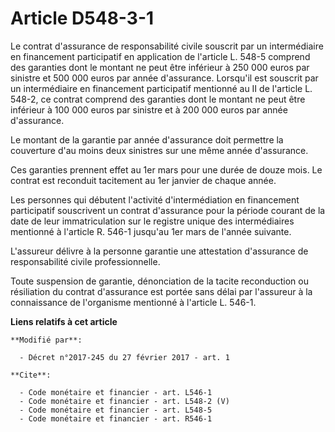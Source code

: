 # Article D548-3-1

Le contrat d'assurance de responsabilité civile souscrit par un intermédiaire en financement participatif en application de
l'article L. 548-5 comprend des garanties dont le montant ne peut être inférieur à 250 000 euros par sinistre et 500 000
euros par année d'assurance. Lorsqu'il est souscrit par un intermédiaire en financement participatif mentionné au II de
l'article L. 548-2, ce contrat comprend des garanties dont le montant ne peut être inférieur à 100 000 euros par sinistre et
à 200 000 euros par année d'assurance. 

Le montant de la garantie par année d'assurance doit permettre la couverture d'au moins deux sinistres sur une même année
d'assurance. 

Ces garanties prennent effet au 1er mars pour une durée de douze mois. Le contrat est reconduit tacitement au 1er janvier de
chaque année. 

Les personnes qui débutent l'activité d'intermédiation en financement participatif souscrivent un contrat d'assurance pour la
période courant de la date de leur immatriculation sur le registre unique des intermédiaires mentionné à l'article R. 546-1
jusqu'au 1er mars de l'année suivante. 

L'assureur délivre à la personne garantie une attestation d'assurance de responsabilité civile professionnelle. 

Toute suspension de garantie, dénonciation de la tacite reconduction ou résiliation du contrat d'assurance est portée sans
délai par l'assureur à la connaissance de l'organisme mentionné à l'article L. 546-1.

**Liens relatifs à cet article**

	**Modifié par**:

	  - Décret n°2017-245 du 27 février 2017 - art. 1

	**Cite**:

	  - Code monétaire et financier - art. L546-1
	  - Code monétaire et financier - art. L548-2 (V)
	  - Code monétaire et financier - art. L548-5
	  - Code monétaire et financier - art. R546-1
